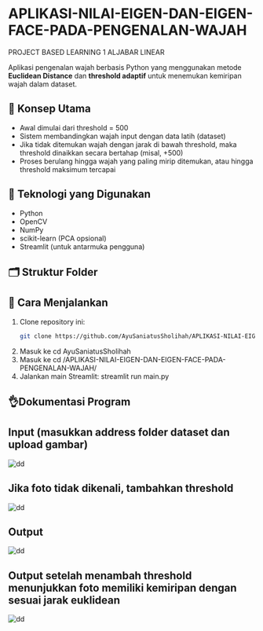 # APLIKASI-NILAI-EIGEN-DAN-EIGEN-FACE-PADA-PENGENALAN-WAJAH
PROJECT BASED LEARNING 1 ALJABAR LINEAR


Aplikasi pengenalan wajah berbasis Python yang menggunakan metode **Euclidean Distance** dan **threshold adaptif** untuk menemukan kemiripan wajah dalam dataset.

## 📌 Konsep Utama

- Awal dimulai dari threshold = 500
- Sistem membandingkan wajah input dengan data latih (dataset)
- Jika tidak ditemukan wajah dengan jarak di bawah threshold, maka threshold dinaikkan secara bertahap (misal, +500)
- Proses berulang hingga wajah yang paling mirip ditemukan, atau hingga threshold maksimum tercapai

## 🧠 Teknologi yang Digunakan

- Python
- OpenCV
- NumPy
- scikit-learn (PCA opsional)
- Streamlit (untuk antarmuka pengguna)

## 🗂️ Struktur Folder



## 🚀 Cara Menjalankan
1. Clone repository ini:
   ```bash
   git clone https://github.com/AyuSaniatusSholihah/APLIKASI-NILAI-EIGEN-DAN-EIGEN-FACE-PADA-PENGENALAN-WAJAH.git

2. Masuk ke 
    cd AyuSaniatusSholihah
3. Masuk ke
    cd /APLIKASI-NILAI-EIGEN-DAN-EIGEN-FACE-PADA-PENGENALAN-WAJAH/
4. Jalankan main Streamlit: 
    streamlit run main.py

## 👌Dokumentasi Program
## Input (masukkan address folder dataset dan upload gambar)
![dd](img/2.png)

## Jika foto tidak dikenali, tambahkan threshold
![dd](img/3.png)

## Output 
![dd](img/1.png)

## Output setelah menambah threshold menunjukkan foto memiliki kemiripan dengan sesuai jarak euklidean 
![dd](img/4.png)

    
